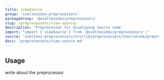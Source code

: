 ```yaml
---
title: viewSource
group: 'svelteuidev-preprocessors'
packageGroup: '@svelteuidev/preprocessors'
slug: /preprocessors/view-source/
description: 'Preprocessor for displaying source code'
import: "import { viewSource } from '@svelteuidev/preprocessors';"
source: 'svelteui-preprocessors/src/lib/preprocessors/SourceCode/preprocess.ts'
docs: 'preprocessors/view-source.md'
---
```


<script>
    // import { } from "@svelteuidev/demos";
    import { Heading } from 'components';
</script>

<Heading />

## Usage

write about the preprocessor
